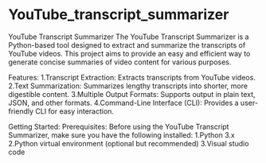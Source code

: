 # YouTube_transcript_summarizer
YouTube Transcript Summarizer
The YouTube Transcript Summarizer is a Python-based tool designed to extract and summarize the transcripts of YouTube videos. This project aims to provide an easy and efficient way to generate concise summaries of video content for various purposes.

Features:
1.Transcript Extraction: Extracts transcripts from YouTube videos.
2.Text Summarization: Summarizes lengthy transcripts into shorter, more digestible content.
3.Multiple Output Formats: Supports output in plain text, JSON, and other formats.
4.Command-Line Interface (CLI): Provides a user-friendly CLI for easy interaction.

Getting Started:
Prerequisites:
Before using the YouTube Transcript Summarizer, make sure you have the following installed:
1.Python 3.x
2.Python virtual environment (optional but recommended)
3.Visual studio code 
